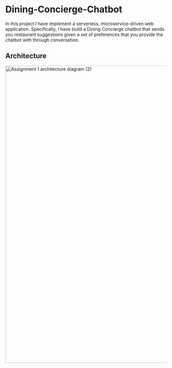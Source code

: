 # Dining-Concierge-Chatbot

In this project I have implement a serverless, microservice-driven web application. Specifically, I have build a Dining Concierge chatbot that sends you restaurant suggestions given a set of preferences that you provide the chatbot with through conversation.

## Architecture

<img width="929" alt="Assignment 1 architecture diagram (2)" src="https://user-images.githubusercontent.com/85689959/136675790-24f28e24-45d6-4df2-85e0-4956405b6f88.png">
